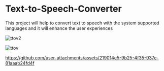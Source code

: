 # Text-to-Speech-Converter

This project will help to convert text to speech with the system supported languages and it will enhance the user experiences 

![ttov2](https://github.com/user-attachments/assets/49b4caed-ec06-4313-83bc-fa5c5ec948fb)



![ttov](https://github.com/user-attachments/assets/56d88ff9-24a1-4008-8f99-4f5c2486ba3e)





https://github.com/user-attachments/assets/219014e5-9b25-4f35-937e-81aaab24fd4f

